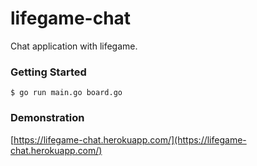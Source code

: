 # lifegame-chat
Chat application with lifegame.

### Getting Started
```
$ go run main.go board.go
```

### Demonstration

[https://lifegame-chat.herokuapp.com/](https://lifegame-chat.herokuapp.com/)




